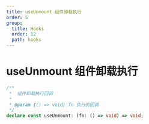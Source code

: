 ```yaml
---
title: useUnmount 组件卸载执行
order: 5
group:
  title: Hooks
  order: 12
  path: hooks
---
```


# useUnmount 组件卸载执行

```typescript
/**
 *  组件卸载执行回调
 *
 * @param {() => void} fn 执行的回调
 */
declare const useUnmount: (fn: () => void) => void;
```